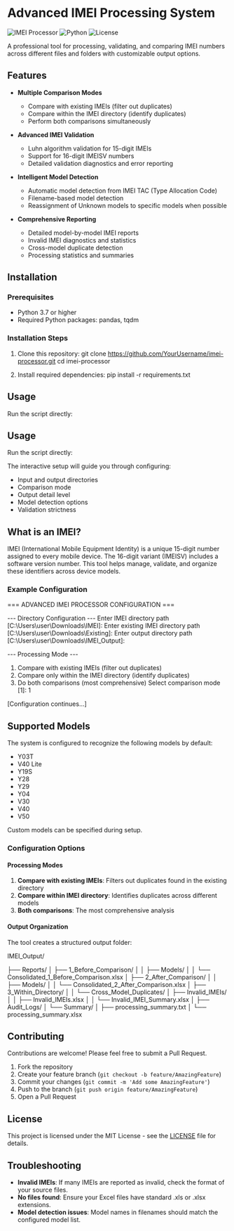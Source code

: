 # Advanced IMEI Processing System

![IMEI Processor](https://img.shields.io/badge/IMEI-Processor-blue)
![Python](https://img.shields.io/badge/Python-3.7%2B-green)
![License](https://img.shields.io/badge/License-MIT-yellow)

A professional tool for processing, validating, and comparing IMEI numbers across different files and folders with customizable output options.

## Features

- **Multiple Comparison Modes**
  - Compare with existing IMEIs (filter out duplicates)
  - Compare within the IMEI directory (identify duplicates)
  - Perform both comparisons simultaneously

- **Advanced IMEI Validation**
  - Luhn algorithm validation for 15-digit IMEIs
  - Support for 16-digit IMEISV numbers
  - Detailed validation diagnostics and error reporting

- **Intelligent Model Detection**
  - Automatic model detection from IMEI TAC (Type Allocation Code)
  - Filename-based model detection
  - Reassignment of Unknown models to specific models when possible

- **Comprehensive Reporting**
  - Detailed model-by-model IMEI reports
  - Invalid IMEI diagnostics and statistics
  - Cross-model duplicate detection
  - Processing statistics and summaries

## Installation

### Prerequisites

- Python 3.7 or higher
- Required Python packages: pandas, tqdm

### Installation Steps

1. Clone this repository:
    git clone https://github.com/YourUsername/imei-processor.git
cd imei-processor


2. Install required dependencies:
   pip install -r requirements.txt

## Usage

Run the script directly:


## Usage

Run the script directly:

The interactive setup will guide you through configuring:
- Input and output directories
- Comparison mode
- Output detail level
- Model detection options
- Validation strictness

## What is an IMEI?

IMEI (International Mobile Equipment Identity) is a unique 15-digit number assigned to every mobile device. The 16-digit variant (IMEISV) includes a software version number. This tool helps manage, validate, and organize these identifiers across device models.

### Example Configuration
=== ADVANCED IMEI PROCESSOR CONFIGURATION ===

--- Directory Configuration ---
Enter IMEI directory path [C:\Users\user\Downloads\IMEI]: 
Enter existing IMEI directory path [C:\Users\user\Downloads\Existing]: 
Enter output directory path [C:\Users\user\Downloads\IMEI_Output]: 

--- Processing Mode ---
1. Compare with existing IMEIs (filter out duplicates)
2. Compare only within the IMEI directory (identify duplicates)
3. Do both comparisons (most comprehensive)
Select comparison mode [1]: 1

[Configuration continues...]

## Supported Models

The system is configured to recognize the following models by default:
- Y03T
- V40 Lite 
- Y19S
- Y28
- Y29
- Y04
- V30
- V40
- V50

Custom models can be specified during setup.

### Configuration Options

#### Processing Modes

1. **Compare with existing IMEIs**: Filters out duplicates found in the existing directory
2. **Compare within IMEI directory**: Identifies duplicates across different models
3. **Both comparisons**: The most comprehensive analysis

#### Output Organization

The tool creates a structured output folder:

IMEI_Output/

├── Reports/
│ ├── 1_Before_Comparison/
│ │ ├── Models/
│ │ └── Consolidated_1_Before_Comparison.xlsx
│ ├── 2_After_Comparison/
│ │ ├── Models/
│ │ └── Consolidated_2_After_Comparison.xlsx
│ ├── 3_Within_Directory/
│ │ └── Cross_Model_Duplicates/
│ ├── Invalid_IMEIs/
│ │ ├── Invalid_IMEIs.xlsx
│ │ └── Invalid_IMEI_Summary.xlsx
│ ├── Audit_Logs/
│ └── Summary/
│ ├── processing_summary.txt
│ └── processing_summary.xlsx


## Contributing

Contributions are welcome! Please feel free to submit a Pull Request.

1. Fork the repository
2. Create your feature branch (`git checkout -b feature/AmazingFeature`)
3. Commit your changes (`git commit -m 'Add some AmazingFeature'`)
4. Push to the branch (`git push origin feature/AmazingFeature`)
5. Open a Pull Request

## License

This project is licensed under the MIT License - see the [LICENSE](LICENSE) file for details.

## Troubleshooting

- **Invalid IMEIs**: If many IMEIs are reported as invalid, check the format of your source files.
- **No files found**: Ensure your Excel files have standard .xls or .xlsx extensions.
- **Model detection issues**: Model names in filenames should match the configured model list.

